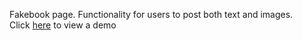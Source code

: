 Fakebook page. Functionality for users to post both text and images.
<br>
Click [here](https://jgable01.github.io/fakebook) to view a demo

